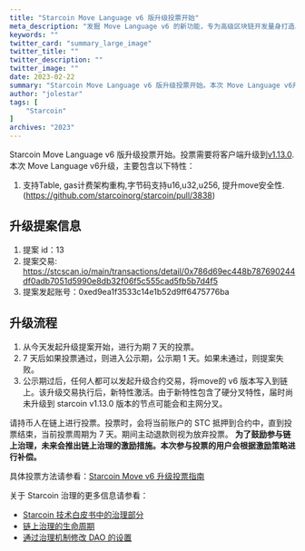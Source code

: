 ```yaml
---
title: "Starcoin Move Language v6 版升级投票开始"
meta_description: "发掘 Move Language v6 的新功能，专为高级区块链开发量身打造。"
keywords: ""
twitter_card: "summary_large_image"
twitter_title: ""
twitter_description: ""
twitter_image: ""
date: 2023-02-22
summary: "Starcoin Move Language v6 版升级投票开始。本次 Move Language v6升级，主要包含..."
author: "jolestar"
tags: [
    "Starcoin"
]
archives: "2023"
---
```


Starcoin Move Language v6 版升级投票开始。投票需要将客户端升级到[v1.13.0](https://github.com/starcoinorg/starcoin/releases/tag/v1.13.0).本次 Move Language v6升级，主要包含以下特性：


1. 支持Table, gas计费架构重构,字节码支持u16,u32,u256, 提升move安全性. (https://github.com/starcoinorg/starcoin/pull/3838)

## 升级提案信息

1. 提案 id：13
2. 提案交易: https://stcscan.io/main/transactions/detail/0x786d69ec448b787690244df0adb7051d5990e8db32f06f5c555cad5fb5b7d4f5
3. 提案发起账号：0xed9ea1f3533c14e1b52d9ff6475776ba

## 升级流程

1. 从今天发起升级提案开始，进行为期 7 天的投票。
2. 7 天后如果投票通过，则进入公示期，公示期 1 天。如果未通过，则提案失败。
3. 公示期过后，任何人都可以发起升级合约交易，将move的 v6 版本写入到链上。该升级交易执行后，新特性激活。由于新特性包含了硬分叉特性，届时尚未升级到 starcoin v1.13.0 版本的节点可能会和主网分叉。

请持币人在链上进行投票。投票时，会将当前账户的 STC 抵押到合约中，直到投票结束，当前投票周期为 7 天。期间主动退款则视为放弃投票。
**为了鼓励参与链上治理，未来会推出链上治理的激励措施。本次参与投票的用户会根据激励策略进行补偿。**

具体投票方法请参看：[Starcoin Move v6 升级投票指南](https://github.com/starcoinorg/starcoin/discussions/3852)

关于 Starcoin 治理的更多信息请参看：

* [Starcoin 技术白皮书中的治理部分](https://developer.starcoin.org/zh/sips/sip-2/)
* [链上治理的生命周期](https://developer.starcoin.org/zh/key_concepts/dao_governance/)
* [通过治理机制修改 DAO 的设置](https://developer.starcoin.org/zh/cli/modify_dao_config/)